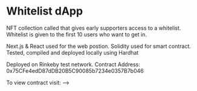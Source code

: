 # Whitelist dApp

NFT collection called that gives early supporters access to a whitelist.
Whitelist is given to the first 10 users who want to get in.

Next.js & React used for the web postion.
Solidity used for smart contract. Tested, compiled and deployed locally using Hardhat

Deployed on Rinkeby test network. Contract Address: 0x75CFe4edD87dDB20B5C90085b7234e0357B7b046

To view contract visit: -->
